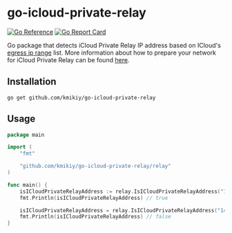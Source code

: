 # go-icloud-private-relay

[![Go Reference](https://pkg.go.dev/badge/github.com/kmikiy/go-icloud-private-relay/relay.svg)](https://pkg.go.dev/github.com/kmikiy/go-icloud-private-relay/relay)
[![Go Report Card](https://goreportcard.com/badge/github.com/kmikiy/go-icloud-private-relay)](https://goreportcard.com/report/github.com/kmikiy/go-icloud-private-relay)


Go package that detects iCloud Private Relay IP address based on ICloud's [egress ip range](https://mask-api.icloud.com/egress-ip-ranges.csv) list. More information about how to prepare your network for iCloud Private Relay can be found [here](https://developer.icloud.com/support/prepare-your-network-for-icloud-private-relay/).

## Installation

```
go get github.com/kmikiy/go-icloud-private-relay
```

## Usage

```go
package main

import (
	"fmt"

	"github.com/kmikiy/go-icloud-private-relay/relay"
)

func main() {
	isICloudPrivateRelayAddress := relay.IsICloudPrivateRelayAddress("172.225.18.12")
	fmt.Println(isICloudPrivateRelayAddress) // true

	isICloudPrivateRelayAddress = relay.IsICloudPrivateRelayAddress("142.251.39.14")
	fmt.Println(isICloudPrivateRelayAddress) // false
}
```
